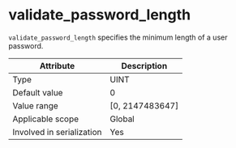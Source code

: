 # validate_password_length

`validate_password_length` specifies the minimum length of a user password.

| **Attribute** | **Description** |
|---------|------------------|
| Type | UINT |
| Default value | 0 |
| Value range | \[0, 2147483647\] |
| Applicable scope | Global |
| Involved in serialization | Yes |
